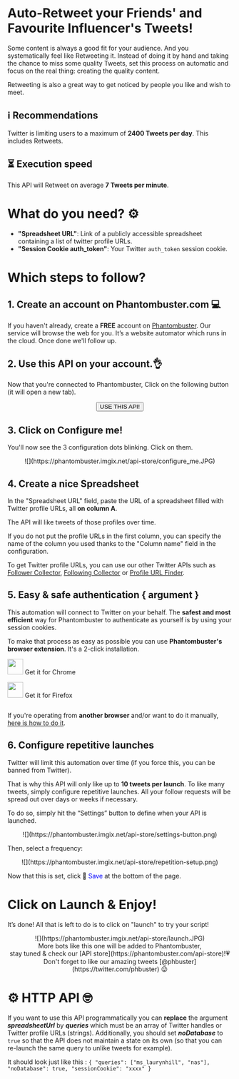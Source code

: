 # Auto-Retweet your Friends' and Favourite Influencer's Tweets!

Some content is always a good fit for your audience. And you systematically feel like Retweeting it. Instead of doing it by hand and taking the chance to miss some quality Tweets, set this process on automatic and focus on the real thing: creating the quality content.

Retweeting is also a great way to get noticed by people you like and wish to meet.

## ℹ️ Recommendations 
Twitter is limiting users to a maximum of **2400 Tweets per day**. This includes Retweets. 

## ⏳ Execution speed

This API will Retweet on average **7 Tweets per minute**.

# What do you need? ⚙️
- **"Spreadsheet URL"**: Link of a publicly accessible spreadsheet containing a list of twitter profile URLs.
- **"Session Cookie auth_token"**: Your Twitter `auth_token` session cookie.

# Which steps to follow?
## 1. Create an account on Phantombuster.com 💻
If you haven't already, create a **FREE** account on [Phantombuster](https://phantombuster.com/register). Our service will browse the web for you. It’s a website automator which runs in the cloud. Once done we'll follow up.

## 2. Use this API on your account.👌
Now that you're connected to Phantombuster, Click on the following button (it will open a new tab).

<center><button type="button" class="btn btn-warning callToAction" onclick="useThisApi()">USE THIS API!</button></center>

## 3. Click on Configure me!
You'll now see the 3 configuration dots blinking. Click on them.

<center>![](https://phantombuster.imgix.net/api-store/configure_me.JPG)</center>

## 4. Create a nice Spreadsheet
In the "Spreadsheet URL" field, paste the URL of a spreadsheet filled with Twitter profile URLs, all **on column A**.

The API will like tweets of those profiles over time.

If you do not put the profile URLs in the first column, you can specify the name of the column you used thanks to the "Column name" field in the configuration.

To get Twitter profile URLs, you can use our other Twitter APIs such as [Follower Collector](/api-store/4130/twitter-follower-collector), [Following Collector](/api-store/4457/twitter-following-collector) or [Profile URL Finder](/api-store/4485/twitter-profile-url-finder).

## 5. Easy & safe authentication { argument }

This automation will connect to Twitter on your behalf. The **safest and most efficient** way for Phantombuster to authenticate as yourself is by using your session cookies.

To make that process as easy as possible you can use **Phantombuster's browser extension**. It's a 2-click installation.

<div class="row" style="margin: 10px 0px;">
	<div class="col-xs-5 col-xs-offset-1">
		<a href="https://chrome.google.com/webstore/detail/phantombuster/mdlnjfcpdiaclglfbdkbleiamdafilil" 
		target="_blank">
			<div class="btn btn-default text-center" style="display: inline-block; align-items: center;">
				<p style="margin-top: 0px;">
				<img src="https://s3-eu-west-1.amazonaws.com/phantombuster-static/api-store/Browser+Extension/chrome.svg" style="height: 35px; box-shadow: 0px 0px 0px white">
				Get it for Chrome</p>
			</div>
		</a>
	</div>
	<div class="col-xs-5 col-xs-offset-1">
		<a href="https://addons.mozilla.org/fr/firefox/addon/phantombuster/" 
		target="_blank">
			<div class="btn btn-default text-center" style="display: inline-block; align-items: center;">
				<p style="margin-top: 0px;">
				<img src="https://s3-eu-west-1.amazonaws.com/phantombuster-static/api-store/Browser+Extension/firefox.svg" style="height: 35px; box-shadow: 0px 0px 0px white">
				Get it for Firefox</p>
			</div>
		</a>
	</div>	
</div>

If you're operating from **another browser** and/or want to do it manually, [here is how to do it](https://intercom.help/phantombuster/help-home/how-to-get-your-cookies-without-using-our-browser-extension).

## 6. Configure repetitive launches

Twitter will limit this automation over time (if you force this, you can be banned from Twitter).

That is why this API will only like up to **10 tweets per launch**. To like many tweets, simply configure repetitive launches. All your follow requests will be spread out over days or weeks if necessary.

To do so, simply hit the “Settings” button to define when your API is launched.

<center>![](https://phantombuster.imgix.net/api-store/settings-button.png)</center>

Then, select a frequency:

<center>![](https://phantombuster.imgix.net/api-store/repetition-setup.png)</center>

Now that this is set, click 💾 <span style="color:blue">Save</span> at the bottom of the page.

# Click on Launch & Enjoy!
It’s done! All that is left to do is to click on "launch" to try your script!
<center>![](https://phantombuster.imgix.net/api-store/launch.JPG)</center>

<center>More bots like this one will be added to Phantombuster,</center>
<center>stay tuned & check our [API store](https://phantombuster.com/api-store)!💗</center>
<center>Don't forget to like our amazing tweets [@phbuster](https://twitter.com/phbuster) 😜</center>

# ⚙ ️HTTP API 🤓

If you want to use this API programmatically you can **replace** the argument **_spreadsheetUrl_** by **_queries_** which must be an array of Twitter handles or Twitter profile URLs (strings). Additionally, you should set **_noDatabase_** to `true` so that the API does not maintain a state on its own (so that you can re-launch the same query to unlike tweets for example).

It should look just like this :
`{ "queries": ["ms_laurynhill", "nas"], "noDatabase": true, "sessionCookie": "xxxx" }`
